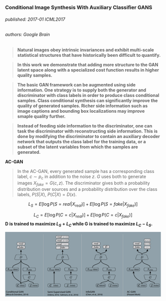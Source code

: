 ### Conditional Image Synthesis With Auxiliary Classifier GANS
###### published: 2017-01 ICML2017
###### authors: Google Brain
>  **Natural images obey intrinsic invariances and exhibit multi-scale statistical structures that have historically been difficult to quantify.**

> **In this work we demonstrate that adding more structure to the GAN latent space along with a specialized cost function results in higher quality samples.**

> **The basic GAN framework can be augmented using side information. One strategy is to supply both the generator and discriminator with class labels in order to produce class conditional samples. Class conditional synthesis can significantly improve the quality of generated samples. Richer side information such as image captions and bounding box localizations may improve smaple quality further.**

> **Instead of feeding side information to the discriminator, one can task the discriminator with reconstructing side information. This is done by modifying the discriminator to contain an auxiliary decoder network that outputs the class label for the training data, or a subset of the latent variables from which the samples are generated.**

**AC-GAN**
> In the AC-GAN, every generated sample has a corresponding class label, $c \sim p_c$ in addition to the noise $z$. $G$ uses both to generate images $X_{fake} = G(c,z)$. The discriminator gives both a probability distribution over sources and a probability distribution over the class labels, $P(S|X)$, $P(C|X)=D(x)$.

$$
L_S = E[\log P(S=real|X_{real})] + E[\log P(S=fake|X_{fake})]
$$

$$
L_C = E[\log P(C=c|X_{real})] + E[\log P(C=c|X_{fake})]
$$
**D is trained to maximize $L_S+L_C$ while G is trained to maximize $L_C - L_S$.**

![AC-GAN](../figures/acgan1.png)
